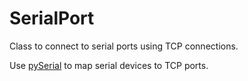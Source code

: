 # SerialPort

Class to connect to serial ports using TCP connections.

Use [pySerial](https://pyserial.readthedocs.io/en/latest/examples.html) to map serial devices to TCP ports.
